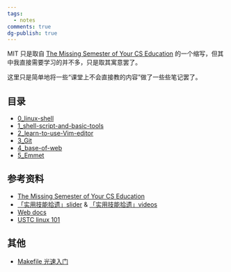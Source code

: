 ```yaml
---
tags:
  - notes
comments: true
dg-publish: true
---
```


MIT 只是取自 [The Missing Semester of Your CS Education](https://missing.csail.mit.edu/) 的一个缩写，但其中我直接需要学习的并不多，只是取其寓意罢了。

这里只是简单地将一些“课堂上不会直接教的内容”做了一些些笔记罢了。

## 目录

- [0_linux-shell](0_linux-shell.md)
- [1_shell-script-and-basic-tools](1_shell-script-and-basic-tools.md)
- [2_learn-to-use-Vim-editor](2_learn-to-use-Vim-editor.md)
- [3_Git](3_Git.md)
- [4_base-of-web](4_base-of-web.md)
- [5_Emmet](5_Emmet.md)

## 参考资料

- [The Missing Semester of Your CS Education](https://missing.csail.mit.edu/)
- [「实用技能拾遗」slider](https://slides.tonycrane.cc/PracticalSkillsTutorial/2023-fall-ckc/#/) & [「实用技能拾遗」videos](https://space.bilibili.com/171431343/channel/collectiondetail?sid=1796370)
- [Web docs](https://developer.mozilla.org/zh-CN/)
- [USTC linux 101](https://101.lug.ustc.edu.cn/Ch01/)

## 其他

- [Makefile 光速入门](https://siyuanblog.cn/archives/makefile)